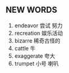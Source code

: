 ## NEW WORDS

1. endeavor 尝试 努力
2. recreation 娱乐活动
3. bizarre 稀奇古怪的
4. cattle 牛
5. exaggerate 夸大 
6. trumpet 小号 喇叭
